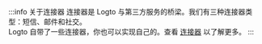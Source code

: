 :::info 关于连接器
连接器是 Logto 与第三方服务的桥梁。我们有三种连接器类型：短信、邮件和社交。<br/>
Logto 自带了一些连接器，你也可以实现自己的。查看 [连接器](../../../references/connectors/README) 以了解更多。
:::
